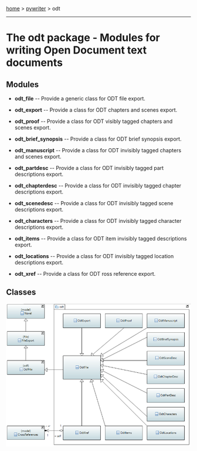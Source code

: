 [home](../../index) > [pywriter](pywriter) > odt

---

# The odt package - Modules for writing Open Document text documents
 
## Modules
 
- **odt_file** -- Provide a generic class for ODT file export.

- **odt_export** -- Provide a class for ODT chapters and scenes export.

- **odt_proof** -- Provide a class for ODT visibly tagged chapters and scenes export.

- **odt_brief_synopsis** -- Provide a class for ODT brief synopsis export.

- **odt_manuscript** -- Provide a class for ODT invisibly tagged chapters and scenes export.

- **odt_partdesc** -- Provide a class for ODT invisibly tagged part descriptions export.

- **odt_chapterdesc** -- Provide a class for ODT invisibly tagged chapter descriptions export.

- **odt_scenedesc** -- Provide a class for ODT invisibly tagged scene descriptions export.

- **odt_characters** -- Provide a class for ODT invisibly tagged character descriptions export.

- **odt_items** -- Provide a class for ODT item invisibly tagged descriptions export.

- **odt_locations** -- Provide a class for ODT invisibly tagged location descriptions export.

- **odt_xref** -- Provide a class for ODT ross reference export.

## Classes

![odt package class diagram](img/odt_package_class_diagram.png)